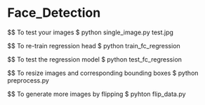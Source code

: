 # Face_Detection

$$ To test your images
$ python single_image.py test.jpg

$$ To re-train regression head
$ python train_fc_regression

$$ To test the regression model
$ python test_fc_regression

$$ To resize images and corresponding bounding boxes
$ python preprocess.py

$$ To generate more images by flipping
$ pyhton flip_data.py